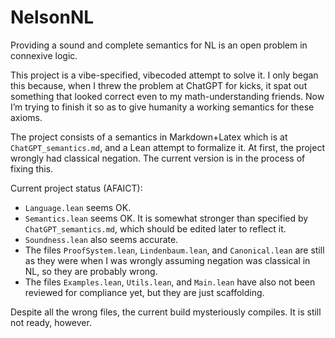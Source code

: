 # NelsonNL

Providing a sound and complete semantics for NL is an open problem in connexive logic.

This project is a vibe-specified, vibecoded attempt to solve it. I only began this because, when I threw the problem at ChatGPT for kicks, it spat out something that looked correct even to my math-understanding friends. Now I’m trying to finish it so as to give humanity a working semantics for these axioms.

The project consists of a semantics in Markdown+Latex which is at `ChatGPT_semantics.md`, and a Lean attempt to formalize it. At first, the project wrongly had classical negation. The current version is in the process of fixing this.

Current project status (AFAICT):
- `Language.lean` seems OK.
- `Semantics.lean` seems OK. It is somewhat stronger than specified by `ChatGPT_semantics.md`, which should be edited later to reflect it.
- `Soundness.lean` also seems accurate.
- The files `ProofSystem.lean`, `Lindenbaum.lean`, and `Canonical.lean` are still as they were when I was wrongly assuming negation was classical in NL, so they are probably wrong.
- The files `Examples.lean`, `Utils.lean`, and `Main.lean` have also not been reviewed for compliance yet, but they are just scaffolding.

Despite all the wrong files, the current build mysteriously compiles. It is still not ready, however.